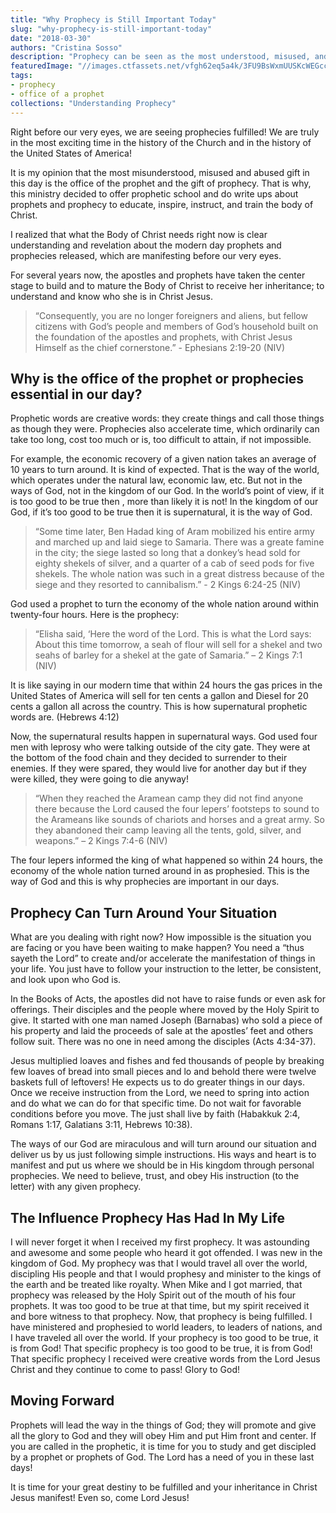 ```yaml
---
title: "Why Prophecy is Still Important Today"
slug: "why-prophecy-is-still-important-today"
date: "2018-03-30"
authors: "Cristina Sosso"
description: "Prophecy can be seen as the most understood, misused, and abused spiritual gift. However prophecy has become increasingly important in our days, because the apostles and prophets are taking center stage. This is why we at SOGMI are trying to provide clear understanding about modern day prophets a..."
featuredImage: "//images.ctfassets.net/vfgh62eq5a4k/3FU9BsWxmUUSKcWEGccyIs/989e1ff9d477ab8db0e8857d8f867e8a/priscilla-du-preez-607204-unsplash__1_.jpg"
tags:
- prophecy
- office of a prophet
collections: "Understanding Prophecy"
---
```

Right before our very eyes, we are seeing prophecies fulfilled! We are truly in the most exciting time in the history of the Church and in the history of the United States of America!

It is my opinion that the most misunderstood, misused and abused gift in this day is the office of the prophet and the gift of prophecy. That is why, this ministry decided to offer prophetic school and do write ups about prophets and prophecy to educate, inspire, instruct, and train the body of Christ.

I realized that what the Body of Christ needs right now is clear understanding and revelation about the modern day prophets and prophecies released, which are manifesting before our very eyes.

For several years now, the apostles and prophets have taken the center stage to build and to mature the Body of Christ to receive her inheritance; to understand and know who she is in Christ Jesus. 

> “Consequently, you are no longer foreigners and aliens, but fellow citizens with God’s people and members of God’s household built on the foundation of the apostles and prophets, with Christ Jesus Himself as the chief cornerstone.” - Ephesians 2:19-20 (NIV)

## Why is the office of the prophet or prophecies essential in our day?

Prophetic words are creative words: they create things and call those things as though they were. Prophecies also accelerate time, which ordinarily can take too long, cost too much or is, too difficult to attain, if not impossible.

For example, the economic recovery of a given nation takes an average of 10 years to turn around. It is kind of expected. That is the way of the world, which operates under the natural law, economic law, etc. But not in the ways of God, not in the kingdom of our God. In the world’s point of view, if it is too good to be true then , more than likely it is not! In the kingdom of our God, if it’s too good to be true then it is supernatural, it is the way of God.

> “Some time later, Ben Hadad king of Aram mobilized his entire army and marched up and laid siege to Samaria. There was a greate famine in the city; the siege lasted so long that a donkey’s head sold for eighty shekels of silver, and a quarter of a cab of seed pods for five shekels.
The whole nation was such in a great distress because of the siege and they resorted to cannibalism.” - 2 Kings 6:24-25 (NIV)

God used a prophet to turn the economy of the whole nation around within twenty-four hours. Here is the prophecy:

> “Elisha said, ‘Here the word of the Lord. This is what the Lord says: About this time tomorrow, a seah of flour will sell for a shekel and two seahs of barley for a shekel at the gate of Samaria.” – 2 Kings 7:1 (NIV)

It is like saying in our modern time that within 24 hours the gas prices in the United States of America will sell for ten cents a gallon and Diesel for 20 cents a gallon all across the country. This is how supernatural prophetic words are. (Hebrews 4:12)

Now, the supernatural results happen in supernatural ways. God used four men with leprosy who were talking outside of the city gate. They were at the bottom of the food chain and they decided to surrender to their enemies. If they were spared, they would live for another day but if they were killed, they were going to die anyway!

> “When they reached the Aramean camp they did not find anyone there because the Lord caused the four lepers’ footsteps to sound to the Arameans like sounds of chariots and horses and a great army. So they abandoned their camp leaving all the tents, gold, silver, and weapons.” – 2 Kings 7:4-6 (NIV)

The four lepers informed the king of what happened so within 24 hours, the economy of the whole nation turned around in as prophesied. This is the way of God and this is why prophecies are important in our days.

## Prophecy Can Turn Around Your Situation

What are you dealing with right now? How impossible is the situation you are facing or you have been waiting to make happen? You need a “thus sayeth the Lord” to create and/or accelerate the manifestation of things in your life. You just have to follow your instruction to the letter, be consistent, and look upon who God is. 

In the Books of Acts, the apostles did not have to raise funds or even ask for offerings. Their disciples and the people where moved by the Holy Spirit to give. It started with one man named Joseph (Barnabas) who sold a piece of his property and laid the proceeds of sale at the apostles’ feet and others follow suit. There was no one in need among the disciples (Acts 4:34-37).

Jesus multiplied loaves and fishes and fed thousands of people by breaking few loaves of bread into small pieces and lo and behold there were twelve baskets full of leftovers! He expects us to do greater things in our days. Once we receive instruction from the Lord, we need to spring into action and do what we can do for that specific time. Do not wait for favorable conditions before you move. The just shall live by faith (Habakkuk 2:4, Romans 1:17, Galatians 3:11, Hebrews 10:38).

The ways of our God are miraculous and will turn around our situation and deliver us by us just following simple instructions. His ways and heart is to manifest and put us where we should be in His kingdom through personal prophecies. We need to believe, trust, and obey His instruction (to the letter) with any given prophecy.

## The Influence Prophecy Has Had In My Life

I will never forget it when I received my first prophecy. It was astounding and awesome and some people who heard it got offended. I was new in the kingdom of God. My prophecy was that I would travel all over the world, discipling His people and that I would prophesy and minister to the kings of the earth and be treated like royalty. When Mike and I got married, that prophecy was released by the Holy Spirit out of the mouth of his four prophets. It was too good to be true at that time, but my spirit received it and bore witness to that prophecy. Now, that prophecy is being fulfilled. I have ministered and prophesied to world leaders, to leaders of nations, and I have traveled all over the world. If your prophecy is too good to be true, it is from God! That specific prophecy is too good to be true, it is from God! That specific prophecy I received were creative words from the Lord Jesus Christ and they continue to come to pass! Glory to God!

## Moving Forward

Prophets will lead the way in the things of God; they will promote and give all the glory to God and they will obey Him and put Him front and center. If you are called in the prophetic, it is time for you to study and get discipled by a prophet or prophets of God. The Lord has a need of you in these last days!

It is time for your great destiny to be fulfilled and your inheritance in Christ Jesus manifest! 
Even so, come Lord Jesus!

